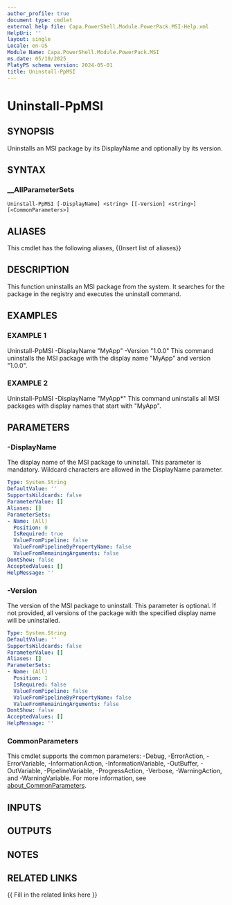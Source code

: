 ```yaml
---
author_profile: true
document type: cmdlet
external help file: Capa.PowerShell.Module.PowerPack.MSI-Help.xml
HelpUri: ''
layout: single
Locale: en-US
Module Name: Capa.PowerShell.Module.PowerPack.MSI
ms.date: 05/10/2025
PlatyPS schema version: 2024-05-01
title: Uninstall-PpMSI
---
```


# Uninstall-PpMSI

## SYNOPSIS

Uninstalls an MSI package by its DisplayName and optionally by its version.

## SYNTAX

### __AllParameterSets

```
Uninstall-PpMSI [-DisplayName] <string> [[-Version] <string>] [<CommonParameters>]
```

## ALIASES

This cmdlet has the following aliases,
  {{Insert list of aliases}}

## DESCRIPTION

This function uninstalls an MSI package from the system.
It searches for the package in the registry and executes the uninstall command.

## EXAMPLES

### EXAMPLE 1

Uninstall-PpMSI -DisplayName "MyApp" -Version "1.0.0"
This command uninstalls the MSI package with the display name "MyApp" and version "1.0.0".

### EXAMPLE 2

Uninstall-PpMSI -DisplayName "MyApp*"
This command uninstalls all MSI packages with display names that start with "MyApp".

## PARAMETERS

### -DisplayName

The display name of the MSI package to uninstall.
This parameter is mandatory.
Wildcard characters are allowed in the DisplayName parameter.

```yaml
Type: System.String
DefaultValue: ''
SupportsWildcards: false
ParameterValue: []
Aliases: []
ParameterSets:
- Name: (All)
  Position: 0
  IsRequired: true
  ValueFromPipeline: false
  ValueFromPipelineByPropertyName: false
  ValueFromRemainingArguments: false
DontShow: false
AcceptedValues: []
HelpMessage: ''
```

### -Version

The version of the MSI package to uninstall.
This parameter is optional.
If not provided, all versions of the package with the specified display name will be uninstalled.

```yaml
Type: System.String
DefaultValue: ''
SupportsWildcards: false
ParameterValue: []
Aliases: []
ParameterSets:
- Name: (All)
  Position: 1
  IsRequired: false
  ValueFromPipeline: false
  ValueFromPipelineByPropertyName: false
  ValueFromRemainingArguments: false
DontShow: false
AcceptedValues: []
HelpMessage: ''
```

### CommonParameters

This cmdlet supports the common parameters: -Debug, -ErrorAction, -ErrorVariable,
-InformationAction, -InformationVariable, -OutBuffer, -OutVariable, -PipelineVariable,
-ProgressAction, -Verbose, -WarningAction, and -WarningVariable. For more information, see
[about_CommonParameters](https://go.microsoft.com/fwlink/?LinkID=113216).

## INPUTS

## OUTPUTS

## NOTES

## RELATED LINKS

{{ Fill in the related links here }}

